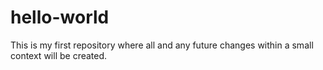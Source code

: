 # hello-world
This is my first repository where all and any future changes within a small context will be created.
